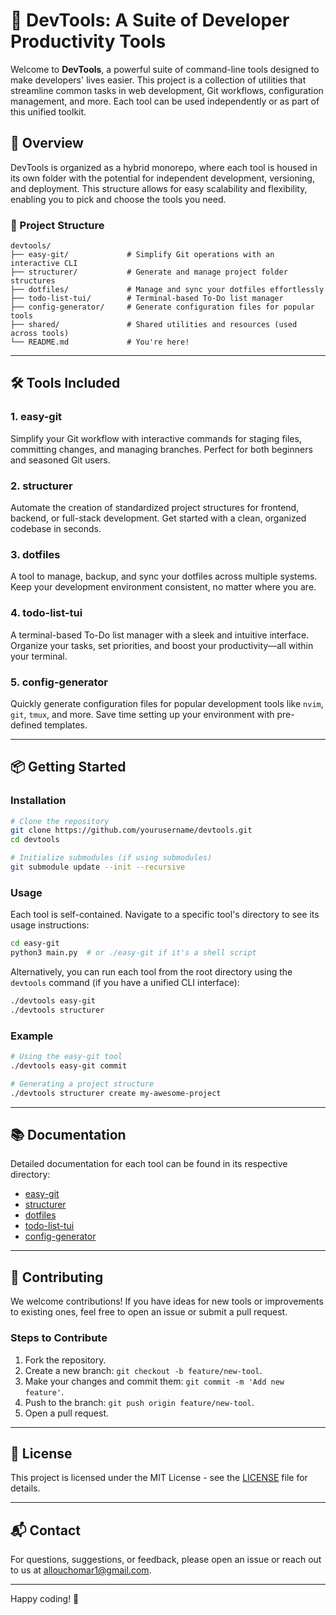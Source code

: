 # 🚀 DevTools: A Suite of Developer Productivity Tools

Welcome to **DevTools**, a powerful suite of command-line tools designed to make developers' lives easier. This project is a collection of utilities that streamline common tasks in web development, Git workflows, configuration management, and more. Each tool can be used independently or as part of this unified toolkit.

## 🌟 Overview

DevTools is organized as a hybrid monorepo, where each tool is housed in its own folder with the potential for independent development, versioning, and deployment. This structure allows for easy scalability and flexibility, enabling you to pick and choose the tools you need.

### 📁 Project Structure
```
devtools/
├── easy-git/             # Simplify Git operations with an interactive CLI
├── structurer/           # Generate and manage project folder structures
├── dotfiles/             # Manage and sync your dotfiles effortlessly
├── todo-list-tui/        # Terminal-based To-Do list manager
├── config-generator/     # Generate configuration files for popular tools
├── shared/               # Shared utilities and resources (used across tools)
└── README.md             # You're here!
```

---

## 🛠️ Tools Included

### 1. **easy-git**
Simplify your Git workflow with interactive commands for staging files, committing changes, and managing branches. Perfect for both beginners and seasoned Git users.

### 2. **structurer**
Automate the creation of standardized project structures for frontend, backend, or full-stack development. Get started with a clean, organized codebase in seconds.

### 3. **dotfiles**
A tool to manage, backup, and sync your dotfiles across multiple systems. Keep your development environment consistent, no matter where you are.

### 4. **todo-list-tui**
A terminal-based To-Do list manager with a sleek and intuitive interface. Organize your tasks, set priorities, and boost your productivity—all within your terminal.

### 5. **config-generator**
Quickly generate configuration files for popular development tools like `nvim`, `git`, `tmux`, and more. Save time setting up your environment with pre-defined templates.

---

## 📦 Getting Started

### Installation

```bash
# Clone the repository
git clone https://github.com/yourusername/devtools.git
cd devtools

# Initialize submodules (if using submodules)
git submodule update --init --recursive
```

### Usage

Each tool is self-contained. Navigate to a specific tool's directory to see its usage instructions:

```bash
cd easy-git
python3 main.py  # or ./easy-git if it's a shell script
```

Alternatively, you can run each tool from the root directory using the `devtools` command (if you have a unified CLI interface):

```bash
./devtools easy-git
./devtools structurer
```

### Example
```bash
# Using the easy-git tool
./devtools easy-git commit

# Generating a project structure
./devtools structurer create my-awesome-project
```

---

## 📚 Documentation

Detailed documentation for each tool can be found in its respective directory:

- [easy-git](./easy-git/README.md)
- [structurer](./structurer/README.md)
- [dotfiles](./dotfiles/README.md)
- [todo-list-tui](./todo-list-tui/README.md)
- [config-generator](./config-generator/README.md)

---

## 🤝 Contributing

We welcome contributions! If you have ideas for new tools or improvements to existing ones, feel free to open an issue or submit a pull request.

### Steps to Contribute
1. Fork the repository.
2. Create a new branch: `git checkout -b feature/new-tool`.
3. Make your changes and commit them: `git commit -m 'Add new feature'`.
4. Push to the branch: `git push origin feature/new-tool`.
5. Open a pull request.

---

## 📝 License

This project is licensed under the MIT License - see the [LICENSE](./LICENSE) file for details.

---

## 📬 Contact

For questions, suggestions, or feedback, please open an issue or reach out to us at [allouchomar1@gmail.com](mailto:allouchomar1@gmail.com).

---

Happy coding! 🚀

